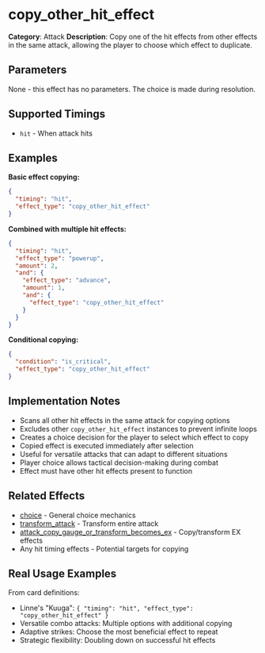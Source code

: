 # copy_other_hit_effect

**Category**: Attack
**Description**: Copy one of the hit effects from other effects in the same attack, allowing the player to choose which effect to duplicate.

## Parameters

None - this effect has no parameters. The choice is made during resolution.

## Supported Timings

- `hit` - When attack hits

## Examples

**Basic effect copying:**
```json
{
  "timing": "hit",
  "effect_type": "copy_other_hit_effect"
}
```

**Combined with multiple hit effects:**
```json
{
  "timing": "hit",
  "effect_type": "powerup",
  "amount": 2,
  "and": {
    "effect_type": "advance",
    "amount": 1,
    "and": {
      "effect_type": "copy_other_hit_effect"
    }
  }
}
```

**Conditional copying:**
```json
{
  "condition": "is_critical",
  "effect_type": "copy_other_hit_effect"
}
```

## Implementation Notes

- Scans all other hit effects in the same attack for copying options
- Excludes other `copy_other_hit_effect` instances to prevent infinite loops
- Creates a choice decision for the player to select which effect to copy
- Copied effect is executed immediately after selection
- Useful for versatile attacks that can adapt to different situations
- Player choice allows tactical decision-making during combat
- Effect must have other hit effects present to function

## Related Effects

- [choice](../choice/choice.md) - General choice mechanics
- [transform_attack](transform_attack.md) - Transform entire attack
- [attack_copy_gauge_or_transform_becomes_ex](attack_copy_gauge_or_transform_becomes_ex.md) - Copy/transform EX effects
- Any hit timing effects - Potential targets for copying

## Real Usage Examples

From card definitions:
- Linne's "Kuuga": `{ "timing": "hit", "effect_type": "copy_other_hit_effect" }`
- Versatile combo attacks: Multiple options with additional copying
- Adaptive strikes: Choose the most beneficial effect to repeat
- Strategic flexibility: Doubling down on successful hit effects